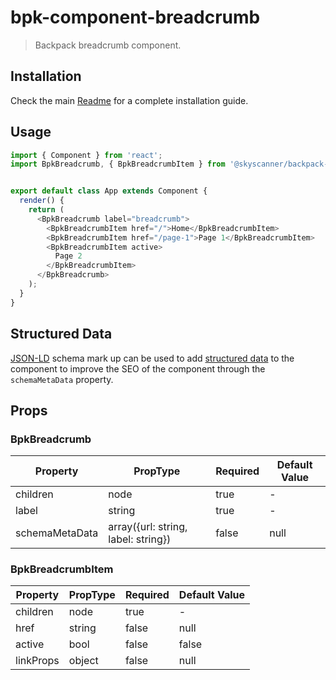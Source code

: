 # bpk-component-breadcrumb

> Backpack breadcrumb component.

## Installation

Check the main [Readme](https://github.com/skyscanner/backpack#usage) for a complete installation guide.

## Usage
```js
import { Component } from 'react';
import BpkBreadcrumb, { BpkBreadcrumbItem } from '@skyscanner/backpack-web/bpk-component-breadcrumb';


export default class App extends Component {
  render() {
    return (
      <BpkBreadcrumb label="breadcrumb">
        <BpkBreadcrumbItem href="/">Home</BpkBreadcrumbItem>
        <BpkBreadcrumbItem href="/page-1">Page 1</BpkBreadcrumbItem>
        <BpkBreadcrumbItem active>
          Page 2
        </BpkBreadcrumbItem>
      </BpkBreadcrumb>
    );
  }
}

```

## Structured Data

[JSON-LD](https://json-ld.org/) schema mark up can be used to
add [structured data](https://developers.google.com/search/docs/guides/intro-structured-data)
to the component to improve the SEO of the component through the `schemaMetaData` property.

## Props

### BpkBreadcrumb

| Property           | PropType                             | Required | Default Value |
| ------------------ | ------------------------------------ | -------- | ------------- |
| children           | node                                 | true     | -             |
| label              | string                               | true     | -             |
| schemaMetaData     | array({url: string, label: string})  | false    | null          |



### BpkBreadcrumbItem

| Property           | PropType                   | Required | Default Value |
| ------------------ | -------------------------- | -------- | ------------- |
| children           | node                       | true     | -             |
| href               | string                     | false    | null          |
| active             | bool                       | false    | false         |
| linkProps          | object                     | false    | null          |
